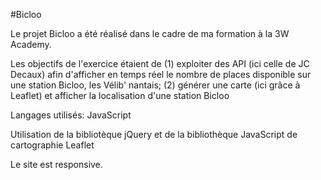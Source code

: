 #Bicloo

Le projet Bicloo a été réalisé dans le cadre de ma formation à la 3W Academy.

Les objectifs de l'exercice étaient de (1) exploiter des API (ici celle de JC Decaux) afin d'afficher en temps réel le nombre de places disponible sur une station Bicloo, les Vélib' nantais; (2) générer une carte (ici grâce à Leaflet) et afficher la localisation d'une station Bicloo

Langages utilisés: JavaScript

Utilisation de la bibliotèque jQuery et de la bibliothèque JavaScript de cartographie Leaflet

Le site est responsive.

